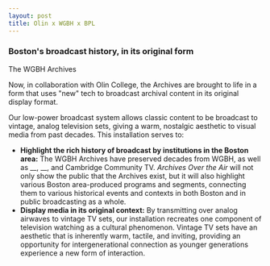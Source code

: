 ```yaml
---
layout: post
title: Olin x WGBH x BPL
---
```


### Boston's broadcast history, in its original form

The WGBH Archives 

Now, in collaboration with Olin College, the Archives are brought to life in a form that uses "new" tech to broadcast archival content in its original display format. 

Our low-power broadcast system allows classic content to be broadcast to vintage, analog television sets, giving a warm, nostalgic aesthetic to visual media from past decades. This installation serves to:

 * __Highlight the rich history of broadcast by institutions in the Boston area:__ The WGBH Archives have preserved decades from WGBH, as well as __, __, and Cambridge Community TV. *Archives Over the Air* will not only show the public that the Archives exist, but it will also highlight various Boston area-produced programs and segments, connecting them to various historical events and contexts in both Boston and in public broadcasting as a whole.
 * __Display media in its original context:__ By transmitting over analog airwaves to vintage TV sets, our installation recreates one component of television watching as a cultural phenomenon. Vintage TV sets have an aesthetic that is inherently warm, tactile, and inviting, providing an opportunity for intergenerational connection as younger generations experience a new form of interaction.

